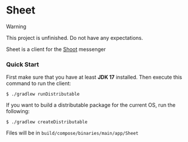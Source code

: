 # Sheet

> [!WARNING]  
> This project is unfinished. Do not have any expectations.

Sheet is a client for the [Shoot](https://github.com/MaddyUnderStars/shoot) messenger

### Quick Start
First make sure that you have at least **JDK 17** installed. Then execute this command to run the client:
```shell
$ ./gradlew runDistributable
```
If you want to build a distributable package for the current OS, run the following:
```shell
$ ./gradlew createDistributable
```
Files will be in `build/compose/binaries/main/app/Sheet`